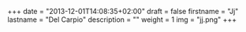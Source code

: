 +++
date = "2013-12-01T14:08:35+02:00"
draft = false
firstname = "Jj"
lastname = "Del Carpio"
description = ""
weight = 1
img = "jj.png"
+++
